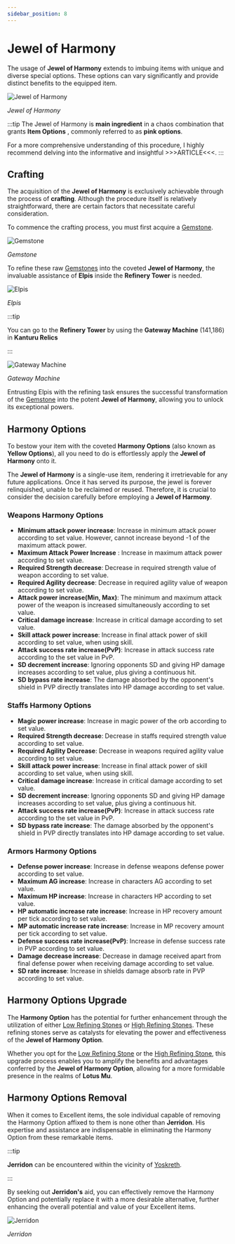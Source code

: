 ```yaml
---
sidebar_position: 8
---
```


# Jewel of Harmony

The usage of **Jewel of Harmony** extends to imbuing items with unique and diverse special options. These options can vary significantly and provide distinct benefits to the equipped item.


![Jewel of Harmony](/img/items/jewels/harmony.png)

_Jewel of Harmony_

:::tip
The Jewel of Harmony is **main ingredient** in a chaos combination that grants **Item Options** , commonly referred to as **pink options**. 

For a more comprehensive understanding of this procedure, I highly recommend delving into the informative and insightful >>>ARTICLE<<<.
:::

## Crafting 

The acquisition of the **Jewel of Harmony** is exclusively achievable through the process of **crafting**. Although the procedure itself is relatively straightforward, there are certain factors that necessitate careful consideration.

To commence the crafting process, you must first acquire a [Gemstone](/items/jewels/regular-jewels/gemstone).

![Gemstone](/img/items/jewels/gemstone.png)

_Gemstone_

To refine these raw [Gemstones](/items/jewels/regular-jewels/gemstone) into the coveted **Jewel of Harmony**, the invaluable assistance of **Elpis** inside the **Refinery Tower** is needed. 

![Elpis](/img/npc/elpis.jpg)

_Elpis_

:::tip

You can go to the **Refinery Tower** by using the **Gateway Machine** (141,186) in **Kanturu Relics** 

:::

![Gateway Machine](/img/npc/gateway-machine.jpg)

_Gateway Machine_

Entrusting Elpis with the refining task ensures the successful transformation of the [Gemstone](/items/jewels/regular-jewels/gemstone) into the potent **Jewel of Harmony**, allowing you to unlock its exceptional powers.


## Harmony Options

To bestow your item with the coveted **Harmony Options** (also known as **Yellow Options**), all you need to do is effortlessly apply the **Jewel of Harmony** onto it.

The **Jewel of Harmony** is a single-use item, rendering it irretrievable for any future applications. Once it has served its purpose, the jewel is forever relinquished, unable to be reclaimed or reused. Therefore, it is crucial to consider the decision carefully before employing a **Jewel of Harmony**.

### Weapons Harmony Options

- **Minimum attack power increase**: Increase in minimum attack power according to set value. However, cannot increase beyond -1 of the maximum attack power.
- **Maximum Attack Power Increase** : Increase in maximum attack power according to set value.
- **Required Strength decrease**: Decrease in required strength value of weapon according to set value.
- **Required Agility decrease**: Decrease in required agility value of weapon according to set value.
- **Attack power increase(Min, Max)**: The minimum and maximum attack power of the weapon is increased simultaneously according to set value.
- **Critical damage increase**: Increase in critical damage according to set value.
- **Skill attack power increase**: Increase in final attack power of skill according to set value, when using skill.
- **Attack success rate increase(PvP)**: Increase in attack success rate according to the set value in PvP.
- **SD decrement increase**: Ignoring opponents SD and giving HP damage increases according to set value, plus giving a continuous hit.
- **SD bypass rate increase**: The damage absorbed by the opponent's shield in PVP directly translates into HP damage according to set value.

### Staffs Harmony Options

- **Magic power increase**: Increase in magic power of the orb according to set value.
- **Required Strength decrease**: Decrease in staffs required strength value according to set value.
- **Required Agility Decrease**: Decrease in weapons required agility value according to set value.
- **Skill attack power increase**: Increase in final attack power of skill according to set value, when using skill.
- **Critical damage increase**: Increase in critical damage according to set value.
- **SD decrement increase**: Ignoring opponents SD and giving HP damage increases according to set value, plus giving a continuous hit.
- **Attack success rate increase(PvP)**: Increase in attack success rate according to the set value in PvP.
- **SD bypass rate increase**: The damage absorbed by the opponent's shield in PVP directly translates into HP damage according to set value.

### Armors Harmony Options

- **Defense power increase**: Increase in defense weapons defense power according to set value.
- **Maximum AG increase**: Increase in characters AG according to set value.
- **Maximum HP increase**: Increase in characters HP according to set value.
- **HP automatic increase rate increase**: Increase in HP recovery amount per tick according to set value.
- **MP automatic increase rate increase**: Increase in MP recovery amount per tick according to set value.
- **Defense success rate increase(PvP)**: Increase in defense success rate in PVP according to set value.
- **Damage decrease increase**: Decrease in damage received apart from final defense power when receiving damage according to set value.
- **SD rate increase**: Increase in shields damage absorb rate in PVP according to set value.

## Harmony Options Upgrade

The **Harmony Option** has the potential for further enhancement through the utilization of either [Low Refining Stones](/items/jewels/regular-jewels/lower-refining-stone) or [High Refining Stones](/items/jewels/regular-jewels/higher-refining-stone). These refining stones serve as catalysts for elevating the power and effectiveness of the **Jewel of Harmony Option**.

Whether you opt for the [Low Refining Stone](/items/jewels/regular-jewels/lower-refining-stone) or the [High Refining Stone](/items/jewels/regular-jewels/higher-refining-stone), this upgrade process enables you to amplify the benefits and advantages conferred by the **Jewel of Harmony Option**, allowing for a more formidable presence in the realms of **Lotus Mu**.

## Harmony Options Removal

When it comes to Excellent items, the sole individual capable of removing the Harmony Option affixed to them is none other than **Jerridon**. His expertise and assistance are indispensable in eliminating the Harmony Option from these remarkable items.

:::tip

**Jerridon** can be encountered within the vicinity of [Yoskreth](/maps/yoskreth).

:::

By seeking out **Jerridon's** aid, you can effectively remove the Harmony Option and potentially replace it with a more desirable alternative, further enhancing the overall potential and value of your Excellent items.

![Jerridon](/img/npc/jerridon.jpg)

_Jerridon_